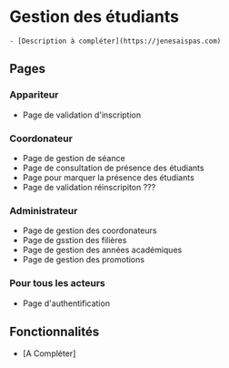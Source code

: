 
# Gestion des étudiants
    - [Description à compléter](https://jenesaispas.com)

## Pages 

### Appariteur

- Page de validation d'inscription

### Coordonateur 

- Page de gestion de séance
- Page de consultation de présence des étudiants
- Page pour marquer la présence des étudiants
- Page de validation réinscripiton ???

### Administrateur

- Page de gestion des coordonateurs
- Page de gsstion des filières
- Page de gestion des années académiques
- Page de gestion des promotions

### Pour tous les acteurs

- Page d'authentification

## Fonctionnalités

- [A Compléter]